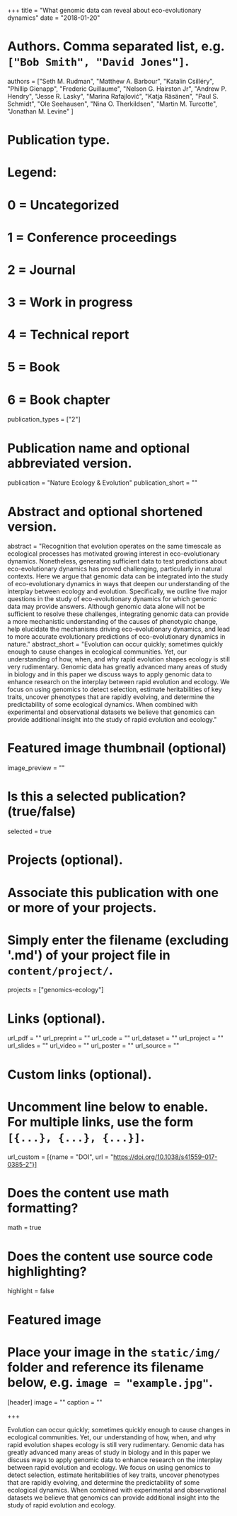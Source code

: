 +++
title = "What genomic data can reveal about eco-evolutionary dynamics"
date = "2018-01-20"

# Authors. Comma separated list, e.g. `["Bob Smith", "David Jones"]`.
authors = ["Seth M. Rudman", "Matthew A. Barbour", "Katalin Csilléry", "Phillip Gienapp", "Frederic Guillaume", "Nelson G. Hairston Jr", "Andrew P. Hendry", "Jesse R. Lasky", "Marina Rafajlović", "Katja Räsänen", "Paul S. Schmidt", "Ole Seehausen", "Nina O. Therkildsen", "Martin M. Turcotte", "Jonathan M. Levine" ]

# Publication type.
# Legend:
# 0 = Uncategorized
# 1 = Conference proceedings
# 2 = Journal
# 3 = Work in progress
# 4 = Technical report
# 5 = Book
# 6 = Book chapter
publication_types = ["2"]

# Publication name and optional abbreviated version.
publication = "Nature Ecology & Evolution"
publication_short = ""

# Abstract and optional shortened version.
abstract = "Recognition that evolution operates on the same timescale as ecological processes has motivated growing interest in eco-evolutionary dynamics. Nonetheless, generating sufficient data to test predictions about eco-evolutionary dynamics has proved challenging, particularly in natural contexts. Here we argue that genomic data can be integrated into the study of eco-evolutionary dynamics in ways that deepen our understanding of the interplay between ecology and evolution. Specifically, we outline five major questions in the study of eco-evolutionary dynamics for which genomic data may provide answers. Although genomic data alone will not be sufficient to resolve these challenges, integrating genomic data can provide a more mechanistic understanding of the causes of phenotypic change, help elucidate the mechanisms driving eco-evolutionary dynamics, and lead to more accurate evolutionary predictions of eco-evolutionary dynamics in nature."
abstract_short = "Evolution can occur quickly; sometimes quickly enough to cause changes in ecological communities. Yet, our understanding of how, when, and why rapid evolution shapes ecology is still very rudimentary. Genomic data has greatly advanced many areas of study in biology and in this paper we discuss ways to apply genomic data to enhance research on the interplay between rapid evolution and ecology. We focus on using genomics to detect selection, estimate heritabilities of key traits, uncover phenotypes that are rapidly evolving, and determine the predictability of some ecological dynamics. When combined with experimental and observational datasets we believe that genomics can provide additional insight into the study of rapid evolution and ecology."

# Featured image thumbnail (optional)
image_preview = ""

# Is this a selected publication? (true/false)
selected = true

# Projects (optional).
#   Associate this publication with one or more of your projects.
#   Simply enter the filename (excluding '.md') of your project file in `content/project/`.
projects = ["genomics-ecology"]

# Links (optional).
url_pdf = ""
url_preprint = ""
url_code = ""
url_dataset = ""
url_project = ""
url_slides = ""
url_video = ""
url_poster = ""
url_source = ""

# Custom links (optional).
#   Uncomment line below to enable. For multiple links, use the form `[{...}, {...}, {...}]`.
 url_custom = [{name = "DOI", url = "https://doi.org/10.1038/s41559-017-0385-2"}]

# Does the content use math formatting?
math = true

# Does the content use source code highlighting?
highlight = false

# Featured image
# Place your image in the `static/img/` folder and reference its filename below, e.g. `image = "example.jpg"`.
[header]
image = ""
caption = ""

+++

Evolution can occur quickly; sometimes quickly enough to cause changes in ecological communities. Yet, our understanding of how, when, and why rapid evolution shapes ecology is still very rudimentary. Genomic data has greatly advanced many areas of study in biology and in this paper we discuss ways to apply genomic data to enhance research on the interplay between rapid evolution and ecology. We focus on using genomics to detect selection, estimate heritabilities of key traits, uncover phenotypes that are rapidly evolving, and determine the predictability of some ecological dynamics. When combined with experimental and observational datasets we believe that genomics can provide additional insight into the study of rapid evolution and ecology.
